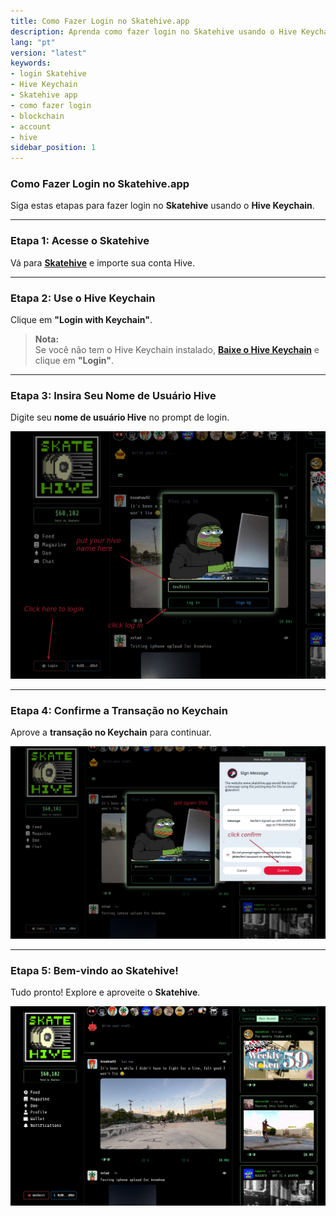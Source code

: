 ```yaml
---
title: Como Fazer Login no Skatehive.app  
description: Aprenda como fazer login no Skatehive usando o Hive Keychain, um processo simples e rápido. 
lang: "pt"
version: "latest"
keywords: 
- login Skatehive
- Hive Keychain
- Skatehive app
- como fazer login
- blockchain
- account
- hive 
sidebar_position: 1  
---
```


### Como Fazer Login no Skatehive.app

Siga estas etapas para fazer login no **Skatehive** usando o **Hive Keychain**.

---

### Etapa 1: Acesse o Skatehive

Vá para <a href="https://skatehive.app/" class="button-link" target="_blank">**Skatehive**</a> e importe sua conta Hive.

---

### Etapa 2: Use o Hive Keychain

Clique em **"Login with Keychain"**.

> **Nota:**  
> Se você não tem o Hive Keychain instalado, <a href="https://hive-keychain.com/" class="button-link" target="_blank">**Baixe o Hive Keychain**</a> e clique em **"Login"**.

---

### Etapa 3: Insira Seu Nome de Usuário Hive

Digite seu **nome de usuário Hive** no prompt de login.

![Tela de Login](../../../../../src/assets/Tuto-logIn/1.png)

---

### Etapa 4: Confirme a Transação no Keychain

Aprove a **transação no Keychain** para continuar.

![Confirmação da Transação](../../../../../src/assets/Tuto-logIn/2.png)

---

### Etapa 5: Bem-vindo ao Skatehive!

Tudo pronto! Explore e aproveite o **Skatehive**.

![Tela de Boas-Vindas](../../../../../src/assets/Tuto-logIn/3.png)
